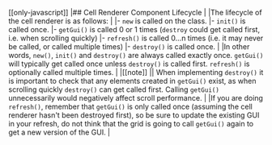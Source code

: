 [[only-javascript]]
|## Cell Renderer Component Lifecycle
|
|The lifecycle of the cell renderer is as follows:
|
|- `new` is called on the class.
|- `init()` is called once.
|- `getGui()` is called 0 or 1 times (`destroy` could get called first, i.e. when scrolling quickly)
|- `refresh()` is called 0...n times (i.e. it may never be called, or called multiple times)
|- `destroy()` is called once.
|
|In other words, `new()`, `init()` and `destroy()` are always called exactly once. `getGui()` will typically get called once unless `destroy()` is called first. `refresh()` is optionally called multiple times.
|
|[[note]]
|| When implementing `destroy()` it is important to check that any elements created in `getGui()` exist, as when scrolling quickly `destroy()` can get called first. Calling `getGui()` unnecessarily would negatively affect scroll performance.
|
|If you are doing `refresh()`, remember that `getGui()` is only called once (assuming the cell renderer hasn't been destroyed first), so be sure to update the existing GUI in your refresh, do not think that the grid is going to call `getGui()` again to get a new version of the GUI.
|
